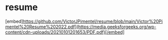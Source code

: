 # resume
[embed]https://github.com/VictorJPimentel/resume/blob/main/Victor%20Pimentel%20Resume%202022.pdf](https://media.geeksforgeeks.org/wp-content/cdn-uploads/20210101201653/PDF.pdf)[/embed]
